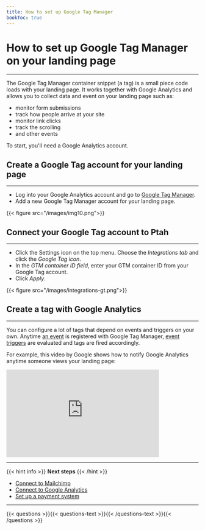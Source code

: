 ```yaml
---
title: How to set up Google Tag Manager
bookToc: true
---
```


# How to set up Google Tag Manager on your landing page
***

The Google Tag Manager container snippet (a tag) is a small piece code loads with your landing page. 
It works together with Google Analytics and allows you to collect data and event on your landing page such as:

* monitor form submissions
* track how people arrive at your site
* monitor link clicks
* track the scrolling
* and other events

To start, you'll need a Google Analytics account.

## Create a Google Tag account for your landing page
***

- Log into your Google Analytics account and go to [Google Tag Manager](https://tagmanager.google.com/).
- Add a new Google Tag Manager account for your landing page.

{{< figure src="/images/img10.png">}}

## Connect your Google Tag account to Ptah
***

- Click the Settings icon on the top menu. Choose the *Integrations tab* and click the *Google Tag icon*.
- In the *GTM container ID field*, enter your GTM container ID from your Google Tag account.
- Click *Apply*.

{{< figure src="/images/integrations-gt.png">}}

## Create a tag with Google Analytics
***

You can configure a lot of tags that depend on events and triggers on your own. 
Anytime [an event](https://support.google.com/tagmanager/answer/6106716) is registered with Google Tag Manager, [event triggers](https://support.google.com/tagmanager/topic/7679108) are evaluated and tags are fired accordingly. 

For example, this video by Google shows how to notify Google Analytics anytime someone views your landing page:

<iframe width="400" height="230" src="https://www.youtube.com/embed/MmhDzlkillU" frameborder="0" allow="accelerometer; autoplay; encrypted-media; gyroscope; picture-in-picture" allowfullscreen></iframe>

***

{{< hint info >}}
**Next steps**
{{< /hint >}}

- [Connect to Mailchimp](/docs/integrations-mailchimp/)
- [Connect to Google Analytics](/docs/integrations-ga/)
- [Set up a payment system](/docs/payments/)

***

{{< questions >}}{{< questions-text >}}{{< /questions-text >}}{{< /questions >}}